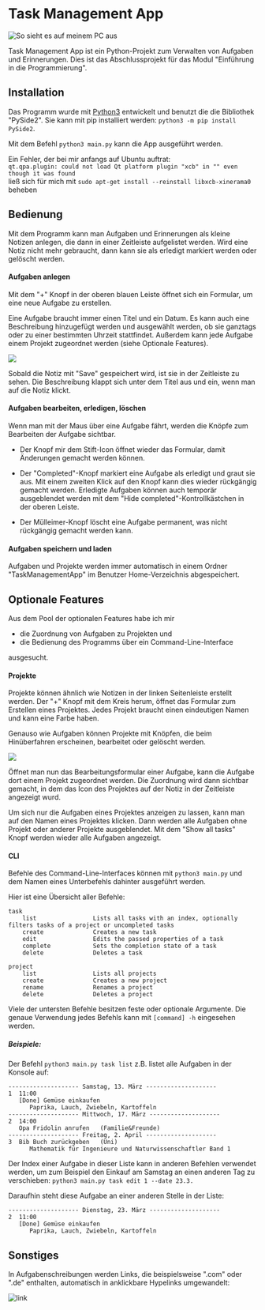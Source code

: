 # Task Management App
![So sieht es auf meinem PC aus](res/screenshots/example.png)

Task Management App ist ein Python-Projekt zum Verwalten von Aufgaben und Erinnerungen.
Dies ist das Abschlussprojekt für das Modul "Einführung in die Programmierung".

## Installation
Das Programm wurde mit [Python3](https://www.python.org/downloads/) entwickelt und benutzt die 
die Bibliothek "PySide2". Sie kann mit pip installiert werden: `python3 -m pip install PySide2`.

Mit dem Befehl `python3 main.py` kann die App ausgeführt werden.

Ein Fehler, der bei mir anfangs auf Ubuntu auftrat:  
`qt.qpa.plugin: could not load Qt platform plugin "xcb" in "" even though it was found`  
ließ sich für mich mit `sudo apt-get install --reinstall libxcb-xinerama0` beheben

## Bedienung

Mit dem Programm kann man Aufgaben und Erinnerungen als kleine Notizen anlegen, die dann in einer Zeitleiste aufgelistet werden.
Wird eine Notiz nicht mehr gebraucht, dann kann sie als erledigt markiert werden oder gelöscht werden.

#### Aufgaben anlegen
Mit dem "+" Knopf in der oberen blauen Leiste öffnet sich ein Formular, um eine neue Aufgabe zu erstellen.  

Eine Aufgabe braucht immer einen Titel und ein Datum.
Es kann auch eine Beschreibung hinzugefügt werden und ausgewählt werden, ob sie ganztags oder zu einer bestimmten Uhrzeit stattfindet.
Außerdem kann jede Aufgabe einem Projekt zugeordnet werden (siehe Optionale Features).

![](res/screenshots/editor.png)

Sobald die Notiz mit "Save" gespeichert wird, ist sie in der Zeitleiste zu sehen. 
Die Beschreibung klappt sich unter dem Titel aus und ein, wenn man auf die Notiz klickt.

#### Aufgaben bearbeiten, erledigen, löschen
Wenn man mit der Maus über eine Aufgabe fährt, werden die Knöpfe zum Bearbeiten der Aufgabe sichtbar.

* Der Knopf mir dem Stift-Icon öffnet wieder das Formular, damit Änderungen gemacht werden können.
* Der "Completed"-Knopf markiert eine Aufgabe als erledigt und graut sie aus. Mit einem zweiten Klick auf den Knopf kann dies wieder rückgängig gemacht werden.
Erledigte Aufgaben können auch temporär ausgeblendet werden mit dem "Hide completed"-Kontrollkästchen in der oberen Leiste.

* Der Mülleimer-Knopf löscht eine Aufgabe permanent, was nicht rückgängig gemacht werden kann.

#### Aufgaben speichern und laden
Aufgaben und Projekte werden immer automatisch in einem Ordner "TaskManagementApp" im Benutzer Home-Verzeichnis abgespeichert.


## Optionale Features
Aus dem Pool der optionalen Features habe ich mir
* die Zuordnung von Aufgaben zu Projekten und
* die Bedienung des Programms über ein Command-Line-Interface

ausgesucht.

#### Projekte

Projekte können ähnlich wie Notizen in der linken Seitenleiste erstellt werden.
Der "+" Knopf mit dem Kreis herum, öffnet das Formular zum Erstellen eines Projektes.   Jedes Projekt braucht einen eindeutigen Namen und kann eine Farbe haben.

Genauso wie Aufgaben können Projekte mit Knöpfen, die beim Hinüberfahren erscheinen, bearbeitet oder gelöscht werden.

![](res/screenshots/editor2.png)


Öffnet man nun das Bearbeitungsformular einer Aufgabe, kann die Aufgabe dort einem Projekt zugeordnet werden. 
Die Zuordnung wird dann sichtbar gemacht, in dem das Icon des Projektes auf der Notiz in der Zeitleiste angezeigt wurd.

Um sich nur die Aufgaben eines Projektes anzeigen zu lassen, kann man auf den Namen eines Projektes klicken.
Dann werden alle Aufgaben ohne Projekt oder anderer Projekte ausgeblendet. 
Mit dem "Show all tasks" Knopf werden wieder alle Aufgaben angezeigt.

#### CLI

Befehle des Command-Line-Interfaces können mit `python3 main.py` und dem Namen eines Unterbefehls dahinter ausgeführt werden.

Hier ist eine Übersicht aller Befehle:
```
task                    
    list                Lists all tasks with an index, optionally filters tasks of a project or uncompleted tasks
    create              Creates a new task
    edit                Edits the passed properties of a task
    complete            Sets the completion state of a task
    delete              Deletes a task
    
project                 
    list                Lists all projects
    create              Creates a new project
    rename              Renames a project
    delete              Deletes a project
```
Viele der untersten Befehle besitzen feste oder optionale Argumente. 
Die genaue Verwendung jedes Befehls kann mit `[command] -h` eingesehen werden.

##### Beispiele:
Der Befehl `python3 main.py task list` z.B. listet alle Aufgaben in der Konsole auf: 
```
-------------------- Samstag, 13. März --------------------
1  11:00
   [Done] Gemüse einkaufen
      Paprika, Lauch, Zwiebeln, Kartoffeln
-------------------- Mittwoch, 17. März --------------------
2  14:00
   Opa Fridolin anrufen   (Familie&Freunde)
-------------------- Freitag, 2. April --------------------
3  Bib Buch zurückgeben   (Uni)
      Mathematik für Ingenieure und Naturwissenschaftler Band 1

```
Der Index einer Aufgabe in dieser Liste kann in anderen Befehlen verwendet werden, 
um zum Beispiel den Einkauf am Samstag an einen anderen Tag zu verschieben: `python3 main.py task edit 1 --date 23.3.`

Daraufhin steht diese Aufgabe an einer anderen Stelle in der Liste:
```
-------------------- Dienstag, 23. März --------------------
2  11:00
   [Done] Gemüse einkaufen
      Paprika, Lauch, Zwiebeln, Kartoffeln
```

## Sonstiges

In Aufgabenschreibungen werden Links, die beispielsweise ".com" oder ".de" enthalten, automatisch in anklickbare Hypelinks umgewandelt:

![link](res/screenshots/sonstiges.png)
